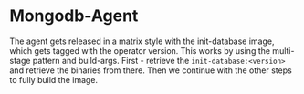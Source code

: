 # Mongodb-Agent
The agent gets released in a matrix style with the init-database image, which gets tagged with the operator version.
This works by using the multi-stage pattern and build-args. First - retrieve the `init-database:<version>` and retrieve the 
binaries from there. Then we continue with the other steps to fully build the image.
